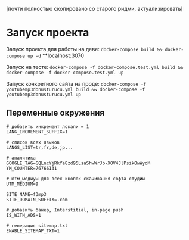 [почти полностью скопировано со старого ридми, актуализировать]
# Запуск проекта
Запуск проекта для работы на деве:
`docker-compose build && docker-compose up -d`
**localhost:3070

Запуск на тесте: `docker-compose -f docker-compose.test.yml build && docker-compose -f docker-compose.test.yml up`

Запуск конкретного сайта на проде: `docker-compose -f youtubemp3donusturucu.yml build && docker-compose -f youtubemp3donusturucu.yml up`


## Переменные окружения
```
# добавить инкремент локали = 1
LANG_INCREMENT_SUFFIX=1

# список всех языков
LANGS_LIST=tr,fr,de,jp...

# аналитика
GOOGLE_TAG=GQLncYjRkYa8zd95LsaShwWrJb-XOV4JlPsikOwWydM
YM_COUNTER=76766131

# ютм_медиум для всех кнопок скачивания софта студии
UTM_MEDIUM=9

SITE_NAME=f3mp3
SITE_DOMAIN_SUFFIX=.com

# добавить банер, Interstitial, in-page push
IS_WITH_ADS=1

# генерация sitemap.txt
ENABLE_SITEMAP_TXT=1
```
